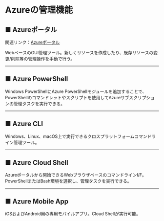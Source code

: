 # Azureの管理機能

## ■ Azureポータル

関連リンク：[Azureポータル](https://portal.azure.com)

WebベースのGUI管理ツール。新しくリソースを作成したり、既存リソースの変更/削除等の管理操作を手動で行う。

***

## ■ Azure PowerShell

Windows PowerShellにAzure PowerShellモジュールを追加することで、PowerShellのコマンドレットやスクリプトを使用してAzureサブスクリプションの管理タスクを実行できる。

***

## ■ Azure CLI

Windows、Linux、macOS上で実行できるクロスプラットフォームコマンドライン管理ツール。

***

## ■ Azure Cloud Shell

Azureポータルから開始できるWebブラウザベースのコマンドラインI/F。  
PowerShellまたはBash環境を選択し、管理タスクを実行できる。

***

## ■ Azure Mobile App

iOSおよびAndroid用の専用モバイルアプリ。Cloud Shellが実行可能。